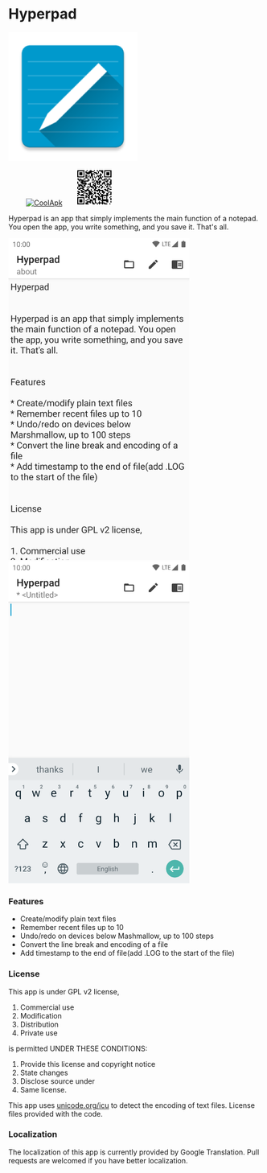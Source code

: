 # Hyperpad

![avatar](img/Hyperpad.png)

&ensp;&ensp;&ensp;&ensp;&ensp;[![CoolApk](https://www.coolapk.com/static/img/icon.png)](https://www.coolapk.com/apk/top.donmor.hyperpad)&ensp;&ensp;&ensp;&ensp;<img src="img/qr.png" width="72" height="72" alt="QrCode"/>

Hyperpad is an app that simply implements the main function of a notepad. You open the app, you write something, and you save it. That's all.

<img src="img/img01.png" width="360" height="640" alt="01"/>&emsp;&emsp;<img src="img/img02.png" width="360" height="640" alt="02"/>

### Features

* Create/modify plain text files
* Remember recent files up to 10
* Undo/redo on devices below Mashmallow, up to 100 steps
* Convert the line break and encoding of a file
* Add timestamp to the end of file(add .LOG to the start of the file)

### License

This app is under GPL v2 license,

1. Commercial use
2. Modification
3. Distribution
4. Private use

is permitted UNDER THESE CONDITIONS:

1. Provide this license and copyright notice
2. State changes
3. Disclose source under
4. Same license.

This app uses [unicode.org/icu](https://github.com/unicode.org/icu) to detect the encoding of text files. License files provided with the code.

### Localization

The localization of this app is currently provided by Google Translation. Pull requests are welcomed if you have better localization.

